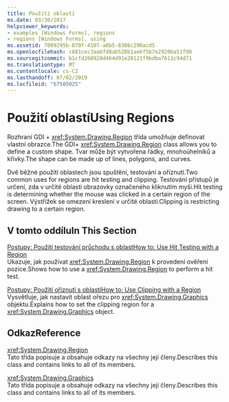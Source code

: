 ```yaml
---
title: Použití oblastí
ms.date: 03/30/2017
helpviewer_keywords:
- examples [Windows Forms], regions
- regions [Windows Forms], using
ms.assetid: 7809295b-870f-4107-a8b5-8386c298acd5
ms.openlocfilehash: c881cec3aa6fd8ab528b1ae6f5b7e2920ba51f90
ms.sourcegitcommit: b1cfd260928d464d91e20121f9bdba7611c94d71
ms.translationtype: MT
ms.contentlocale: cs-CZ
ms.lasthandoff: 07/02/2019
ms.locfileid: "67505025"
---
```

# <a name="using-regions"></a><span data-ttu-id="7eee0-102">Použití oblastí</span><span class="sxs-lookup"><span data-stu-id="7eee0-102">Using Regions</span></span>
<span data-ttu-id="7eee0-103">Rozhraní GDI + <xref:System.Drawing.Region> třída umožňuje definovat vlastní obrazce.</span><span class="sxs-lookup"><span data-stu-id="7eee0-103">The GDI+ <xref:System.Drawing.Region> class allows you to define a custom shape.</span></span> <span data-ttu-id="7eee0-104">Tvar může být vytvořena řádky, mnohoúhelníků a křivky.</span><span class="sxs-lookup"><span data-stu-id="7eee0-104">The shape can be made up of lines, polygons, and curves.</span></span>  
  
 <span data-ttu-id="7eee0-105">Dvě běžné použití oblastech jsou spuštění, testování a oříznutí.</span><span class="sxs-lookup"><span data-stu-id="7eee0-105">Two common uses for regions are hit testing and clipping.</span></span> <span data-ttu-id="7eee0-106">Testování přístupů je určení, zda v určité oblasti obrazovky označeného kliknutím myši.</span><span class="sxs-lookup"><span data-stu-id="7eee0-106">Hit testing is determining whether the mouse was clicked in a certain region of the screen.</span></span> <span data-ttu-id="7eee0-107">Výstřižek se omezení kreslení v určité oblasti.</span><span class="sxs-lookup"><span data-stu-id="7eee0-107">Clipping is restricting drawing to a certain region.</span></span>  
  
## <a name="in-this-section"></a><span data-ttu-id="7eee0-108">V tomto oddílu</span><span class="sxs-lookup"><span data-stu-id="7eee0-108">In This Section</span></span>  
 [<span data-ttu-id="7eee0-109">Postupy: Použití testování průchodu s oblast</span><span class="sxs-lookup"><span data-stu-id="7eee0-109">How to: Use Hit Testing with a Region</span></span>](how-to-use-hit-testing-with-a-region.md)  
 <span data-ttu-id="7eee0-110">Ukazuje, jak používat <xref:System.Drawing.Region> k provedení ověření pozice.</span><span class="sxs-lookup"><span data-stu-id="7eee0-110">Shows how to use a <xref:System.Drawing.Region> to perform a hit test.</span></span>  
  
 [<span data-ttu-id="7eee0-111">Postupy: Použití oříznutí s oblastí</span><span class="sxs-lookup"><span data-stu-id="7eee0-111">How to: Use Clipping with a Region</span></span>](how-to-use-clipping-with-a-region.md)  
 <span data-ttu-id="7eee0-112">Vysvětluje, jak nastavit oblast ořezu pro <xref:System.Drawing.Graphics> objektu.</span><span class="sxs-lookup"><span data-stu-id="7eee0-112">Explains how to set the clipping region for a <xref:System.Drawing.Graphics> object.</span></span>  
  
## <a name="reference"></a><span data-ttu-id="7eee0-113">Odkaz</span><span class="sxs-lookup"><span data-stu-id="7eee0-113">Reference</span></span>  
 <xref:System.Drawing.Region>  
 <span data-ttu-id="7eee0-114">Tato třída popisuje a obsahuje odkazy na všechny její členy.</span><span class="sxs-lookup"><span data-stu-id="7eee0-114">Describes this class and contains links to all of its members.</span></span>  
  
 <xref:System.Drawing.Graphics>  
 <span data-ttu-id="7eee0-115">Tato třída popisuje a obsahuje odkazy na všechny její členy.</span><span class="sxs-lookup"><span data-stu-id="7eee0-115">Describes this class and contains links to all of its members.</span></span>
